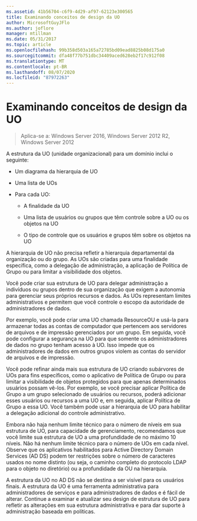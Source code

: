 ```yaml
---
ms.assetid: 41b56704-c6f9-4d29-af97-62123e300565
title: Examinando conceitos de design da UO
author: MicrosoftGuyJFlo
ms.author: joflore
manager: mtillman
ms.date: 05/31/2017
ms.topic: article
ms.openlocfilehash: 99b358d503a165a72785bd09ead8825b08d175a0
ms.sourcegitcommit: dfa48f77b751dbc34409aced628eb2f17c912f08
ms.translationtype: MT
ms.contentlocale: pt-BR
ms.lasthandoff: 08/07/2020
ms.locfileid: "87972263"
---
```

# <a name="reviewing-ou-design-concepts"></a>Examinando conceitos de design da UO

>Aplica-se a: Windows Server 2016, Windows Server 2012 R2, Windows Server 2012

A estrutura da UO (unidade organizacional) para um domínio inclui o seguinte:

-   Um diagrama da hierarquia de UO

-   Uma lista de UOs

-   Para cada UO:

    -   A finalidade da UO

    -   Uma lista de usuários ou grupos que têm controle sobre a UO ou os objetos na UO

    -   O tipo de controle que os usuários e grupos têm sobre os objetos na UO

A hierarquia de UO não precisa refletir a hierarquia departamental da organização ou do grupo. As UOs são criadas para uma finalidade específica, como a delegação de administração, a aplicação de Política de Grupo ou para limitar a visibilidade dos objetos.

Você pode criar sua estrutura de UO para delegar administração a indivíduos ou grupos dentro de sua organização que exigem a autonomia para gerenciar seus próprios recursos e dados. As UOs representam limites administrativos e permitem que você controle o escopo da autoridade de administradores de dados.

Por exemplo, você pode criar uma UO chamada ResourceOU e usá-la para armazenar todas as contas de computador que pertencem aos servidores de arquivos e de impressão gerenciados por um grupo. Em seguida, você pode configurar a segurança na UO para que somente os administradores de dados no grupo tenham acesso à UO. Isso impede que os administradores de dados em outros grupos violem as contas do servidor de arquivos e de impressão.

Você pode refinar ainda mais sua estrutura de UO criando subárvores de UOs para fins específicos, como o aplicativo de Política de Grupo ou para limitar a visibilidade de objetos protegidos para que apenas determinados usuários possam vê-los. Por exemplo, se você precisar aplicar Política de Grupo a um grupo selecionado de usuários ou recursos, poderá adicionar esses usuários ou recursos a uma UO e, em seguida, aplicar Política de Grupo a essa UO. Você também pode usar a hierarquia de UO para habilitar a delegação adicional do controle administrativo.

Embora não haja nenhum limite técnico para o número de níveis em sua estrutura de UO, para capacidade de gerenciamento, recomendamos que você limite sua estrutura de UO a uma profundidade de no máximo 10 níveis. Não há nenhum limite técnico para o número de UOs em cada nível. Observe que os aplicativos habilitados para Active Directory Domain Services (AD DS) podem ter restrições sobre o número de caracteres usados no nome distinto (ou seja, o caminho completo do protocolo LDAP para o objeto no diretório) ou a profundidade da OU na hierarquia.

A estrutura da UO no AD DS não se destina a ser visível para os usuários finais. A estrutura da UO é uma ferramenta administrativa para administradores de serviços e para administradores de dados e é fácil de alterar. Continue a examinar e atualizar seu design de estrutura de UO para refletir as alterações em sua estrutura administrativa e para dar suporte à administração baseada em políticas.



